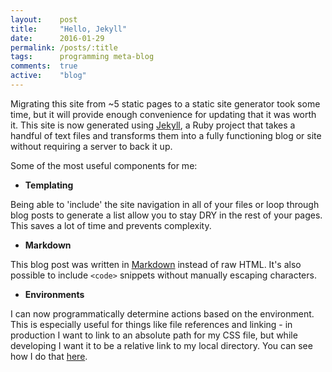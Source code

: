 ```yaml
---
layout:    post
title:     "Hello, Jekyll"
date:      2016-01-29
permalink: /posts/:title
tags:      programming meta-blog
comments:  true
active:    "blog"
---
```


Migrating this site from ~5 static pages to a static site generator took some time, but it will provide enough convenience for updating that it was worth it. This site is now generated using [Jekyll](https://jekyllrb.com/), a Ruby project that takes a handful of text files and transforms them into a fully functioning blog or site without requiring a server to back it up.

Some of the most useful components for me:

* **Templating**

Being able to 'include' the site navigation in all of your files or loop through blog posts to generate a list allow you to stay DRY in the rest of your pages. This saves a lot of time and prevents complexity. 

* **Markdown**

This blog post was written in [Markdown](https://daringfireball.net/projects/markdown/) instead of raw HTML. It's also possible to include `<code>` snippets without manually escaping characters.

* **Environments**

I can now programmatically determine actions based on the environment. This is especially useful for things like file references and linking - in production I want to link to an absolute path for my CSS file, but while developing I want it to be a relative link to my local directory. You can see how I do that [here](https://github.com/robinske/personal-site/blob/master/_includes/head.html#L5).

<div class="line"></div>
